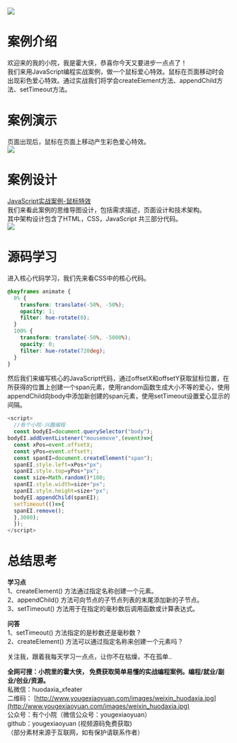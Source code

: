 <a name="UsaHP"></a>
# 
![](https://cdn.nlark.com/yuque/0/2022/jpeg/34403478/1669362098046-8379349e-6caa-40b7-bce8-be0cd87f3952.jpeg#averageHue=%23e9f7eb&clientId=u1157b59d-b184-4&crop=0&crop=0&crop=1&crop=1&from=paste&id=u18d4dd97&margin=%5Bobject%20Object%5D&originHeight=1080&originWidth=1920&originalType=url&ratio=1&rotation=0&showTitle=false&status=done&style=none&taskId=ud07584c4-f618-4297-ab95-93309f69e2b&title=)
<a name="VL5cN"></a>
# **案例介绍**
欢迎来的我的小院，我是霍大侠，恭喜你今天又要进步一点点了！<br />我们来用JavaScript编程实战案例，做一个鼠标爱心特效。鼠标在页面移动时会出现彩色爱心特效。通过实战我们将学会createElement方法、appendChild方法、setTimeout方法。
<a name="XiqSO"></a>
# **案例演示**
页面出现后，鼠标在页面上移动产生彩色爱心特效。<br />![](https://cdn.nlark.com/yuque/0/2022/png/34403478/1669362097985-b3cf0e37-f407-4526-ab72-2118bb5302f5.png#averageHue=%230c0805&clientId=u1157b59d-b184-4&crop=0&crop=0&crop=1&crop=1&from=paste&id=u41012564&margin=%5Bobject%20Object%5D&originHeight=720&originWidth=1280&originalType=url&ratio=1&rotation=0&showTitle=false&status=done&style=none&taskId=ue256a96a-2953-49c4-a321-28242fa0baf&title=)
<a name="rMISj"></a>
# **案例设计**
[JavaScript实战案例-鼠标特效](https://docs.qq.com/mind/DTFdxdGt0QmNpUHZk)<br />我们来看此案例的思维导图设计，包括需求描述，页面设计和技术架构。<br />其中架构设计包含了HTML，CSS，JavaScript 共三部分代码。<br />![](https://cdn.nlark.com/yuque/0/2022/png/34403478/1669362098113-a7adf24c-80af-4821-8274-3abed63db374.png#averageHue=%23d6e6d0&clientId=u1157b59d-b184-4&crop=0&crop=0&crop=1&crop=1&from=paste&id=uf0b30543&margin=%5Bobject%20Object%5D&originHeight=420&originWidth=793&originalType=url&ratio=1&rotation=0&showTitle=false&status=done&style=none&taskId=ub7f61f61-941b-4388-b691-77b4291f11b&title=)
<a name="fXpER"></a>
# **源码学习**
进入核心代码学习，我们先来看CSS中的核心代码。
```css
@keyframes animate {
  0% {
    transform: translate(-50%, -50%);
    opacity: 1;
    filter: hue-rotate(0);
  }
  100% {
    transform: translate(-50%, -5000%);
    opacity: 0;
    filter: hue-rotate(720deg);
  }
}
```
然后我们来编写核心的JavaScript代码，通过offsetX和offsetY获取鼠标位置，在所获得的位置上创建一个span元素，使用random函数生成大小不等的爱心，使用appendChild向body中添加新创建的span元素，使用setTimeout设置爱心显示的间隔。
```javascript
<script>
  //有个小院-兴趣编程
  const bodyEI=document.querySelector("body");
bodyEI.addEventListener("mousemove",(event)=>{
  const xPos=event.offsetX;
  const yPos=event.offsetY;
  const spanEI=document.createElement("span");
  spanEI.style.left=xPos+"px";
  spanEI.style.top=yPos+"px";
  const size=Math.random()*100;
  spanEI.style.width=size+"px";
  spanEI.style.height=size+"px";
  bodyEI.appendChild(spanEI);
  setTimeout(()=>{
  spanEI.remove();
  },3000);
  });
</script>

```
<a name="fvWPk"></a>
# **总结思考**
**学习点**<br />1、createElement() 方法通过指定名称创建一个元素。<br />2、appendChild() 方法可向节点的子节点列表的末尾添加新的子节点。<br />3、setTimeout() 方法用于在指定的毫秒数后调用函数或计算表达式。

**问答**<br />1、setTimeout() 方法指定的是秒数还是毫秒数？<br />2、createElement() 方法可以通过指定名称来创建一个元素吗？ 

关注我，跟着我每天学习一点点，让你不在枯燥，不在孤单..

**全网可搜：小院里的霍大侠， 免费获取简单易懂的实战编程案例。编程/就业/副业/创业/资源。**<br />私微信：huodaxia_xfeater<br />二维码： [http://www.yougexiaoyuan.com/images/weixin_huodaxia.jpg](http://www.yougexiaoyuan.com/images/weixin_huodaxia.jpg)<br />公众号：有个小院（微信公众号：yougexiaoyuan）<br />github：yougexiaoyuan (视频源码免费获取)<br />（部分素材来源于互联网，如有保护请联系作者）
